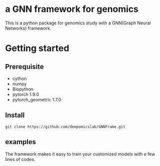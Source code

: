 # a GNN framework for genomics
This is a python package for genomics study with a GNN(Graph Neural Networks) framework.

# Getting started

## Prerequisite
+ cython
+ numpy
+ Biopython
+ pytorch 1.9.0
+ pytorch\_geometric 1.7.0

## Install
```shell
git clone https://github.com/deepomicslab/GNNFrame.git
```

## examples
The framework makes it easy to train your customized models with a few lines of codes.
```Python
``` 
